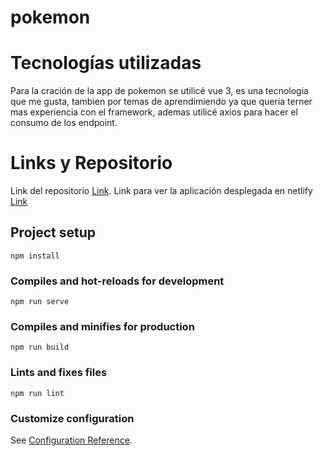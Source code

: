 # pokemon

# Tecnologías utilizadas
Para la cración de la app de pokemon se utilicé vue 3, es una tecnologia que me gusta, tambien por temas de aprendimiendo ya que queria
terner mas experiencia con el framework, ademas utilicé axios para hacer el consumo
de los endpoint.
# Links y Repositorio
Link del repositorio [Link](https://github.com/slozanoa/pokemon). Link para ver la aplicación desplegada en netlify 
[Link](https://postpokemons.netlify.app/)
## Project setup
```
npm install
```

### Compiles and hot-reloads for development
```
npm run serve
```

### Compiles and minifies for production
```
npm run build
```

### Lints and fixes files
```
npm run lint
```

### Customize configuration
See [Configuration Reference](https://cli.vuejs.org/config/).
